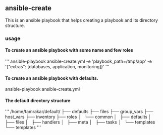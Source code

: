 ## ansible-create
This is an ansible playbook that helps creating a playbook and its directory structure.

### usage
#### To create an ansible playbook with some name and few roles
'''
ansible-playbook ansible-create.yml -e 'playbook_path=/tmp/app' -e '{"extras": [databases, application, monitoring]}'
'''

#### To create an ansible playbook with defaults.
ansible-playbook ansible-create.yml

#### The default directory structure
'''
/home/tamrakar/default/
├── defaults
├── files
├── group_vars
├── host_vars
├── inventory
├── roles
│   └── common
│       ├── defaults
│       ├── files
│       ├── handlers
│       ├── meta
│       ├── tasks
│       └── templates
└── templates
'''
